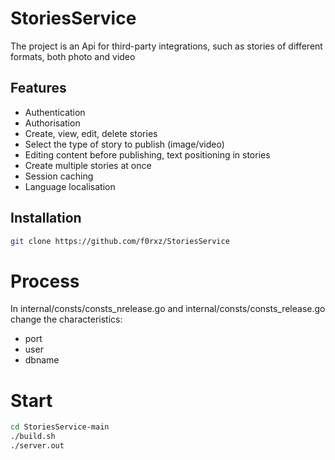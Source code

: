 # StoriesService
The project is an Api for third-party integrations, such as stories of different formats, both photo and video
## Features
- Authentication
- Authorisation
- Create, view, edit, delete stories
- Select the type of story to publish (image/video)
- Editing content before publishing, text positioning in stories
- Create multiple stories at once
- Session caching
- Language localisation
  
## Installation

```bash
git clone https://github.com/f0rxz/StoriesService
```

# Process

In internal/consts/consts_nrelease.go and internal/consts/consts_release.go change the characteristics:
- port
- user
- dbname

# Start
``` bash
cd StoriesService-main
./build.sh    
./server.out
```
